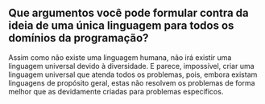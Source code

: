 ##  Que argumentos você pode formular contra da ideia de uma única linguagem para todos os domínios da programação?

Assim como não existe uma linguagem humana, não irá existir uma linguagem universal devido à diversidade. E parece, impossível, criar uma linguagem universal que atenda todos os problemas, pois, embora existam linguagens de propósito geral, estas não resolvem os problemas de forma melhor que as devidamente criadas para problemas específicos.


